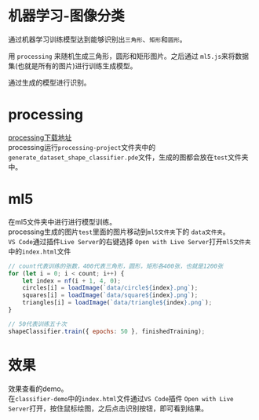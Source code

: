 # 机器学习-图像分类
通过机器学习训练模型达到能够识别出`三角形`、`矩形`和`圆形`。  

用 `processing` 来随机生成三角形，圆形和矩形图片。之后通过 `ml5.js`来将数据集(也就是所有的图片)进行训练生成模型。  

通过生成的模型进行识别。

# processing
[processing下载地址](https://processing.org/download)  
processing运行`processing-project`文件夹中的`generate_dataset_shape_classifier.pde`文件，生成的图都会放在`test`文件夹中。

# ml5
在ml5文件夹中进行进行模型训练。  
processing生成的图片`test`里面的图片移动到`ml5文件夹`下的 `data文件夹`。  
`VS Code`通过插件`Live Server`的右键选择 `Open with Live Server`打开`ml5文件夹`中的`index.html`文件
```js
// count代表训练的张数，400代表三角形，圆形，矩形各400张，也就是1200张
for (let i = 0; i < count; i++) {
    let index = nf(i + 1, 4, 0);
    circles[i] = loadImage(`data/circle${index}.png`);
    squares[i] = loadImage(`data/square${index}.png`);
    triangles[i] = loadImage(`data/triangle${index}.png`);
}

// 50代表训练五十次
shapeClassifier.train({ epochs: 50 }, finishedTraining);
```

# 效果
效果查看的demo。  
在`classifier-demo`中的`index.html`文件通过`VS Code`插件 `Open with Live Server`打开，按住鼠标绘图，之后点击识别按钮，即可看到结果。